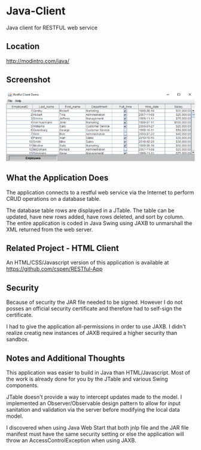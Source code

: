 # Java-Client
Java client for RESTFUL web service

## Location
http://modintro.com/java/

## Screenshot
![Screenshot](https://github.com/cspen/Java-Client/blob/master/jc-screenshot.png)

## What the Application Does
The application connects to a restful web service via
the Internet to perform CRUD operations on a database
table. 

The database table rows are displayed in a JTable. The
table can be updated, have new rows added, have rows
deleted, and sort by column. The entire application is
coded in Java Swing using JAXB to unmarshall the XML
returned from the web server.

## Related Project - HTML Client
An HTML/CSS/Javascript version of this application is
available at https://github.com/cspen/RESTful-App

## Security
Because of security the JAR file needed to be signed. However
I do not posses an official security certificate and therefore
had to self-sign the certificate.

I had to give the application all-permissions in order to use JAXB.
I didn't realize creatig new instances of JAXB required a higher security than
sandbox.

## Notes and Additional Thoughts
This application was easier to build in Java than HTML/Javascript.
Most of the work is already done for you by the JTable and various
Swing components.

JTable doesn't provide a way to intercept updates made to the model.
I implemented an Observer/Observable design pattern to allow for
input sanitation and validation via the server before modifying the
local data model.

I discovered when using Java Web Start that both jnlp file and
the JAR file manifest must have the same security setting or else
the application will throw an AccessControlException when using
JAXB.
